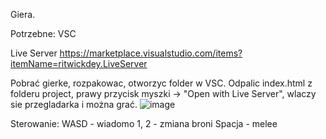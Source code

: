 Giera.

Potrzebne:
VSC

Live Server
https://marketplace.visualstudio.com/items?itemName=ritwickdey.LiveServer

Pobrać gierke, rozpakowac, otworzyc folder w VSC.
Odpalic index.html z folderu project, prawy przycisk myszki -> "Open with Live Server", wlaczy sie przegladarka i można grać.
![image](https://github.com/Grabian3001/p5/assets/163343191/469f8eff-0bb7-44f3-b8bd-32cb10b76365)

Sterowanie:
WASD - wiadomo
1, 2 - zmiana broni
Spacja - melee
